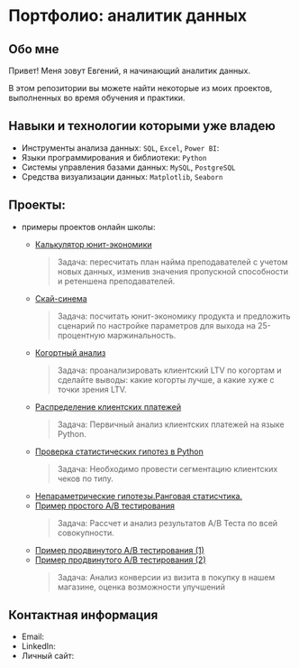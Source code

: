 # Портфолио: аналитик данных

## Обо мне 

Привет! Меня зовут Евгений, я начинающий аналитик данных. 

В этом репозитории вы можете найти некоторые из моих проектов, выполненных во время обучения и практики.
<br>

## Навыки и технологии которыми уже владею
- Инструменты анализа данных: ``SQL``, ``Excel``, ``Power BI``: 
- Языки программирования и библиотеки: ``Python`` 
- Системы управления базами данных: ``MySQL``, ``PostgreSQL``
- Средства визуализации данных: ``Matplotlib``, ``Seaborn``



## Проекты:

* примеры проектов онлайн школы:

  * [Калькулятор юнит-экономики](https://github.com/4inb/portfolio/tree/main/unit%20calculator)
    > Задача: пересчитать план найма преподавателей с учетом новых данных, изменив значения пропускной способности и ретеншена преподавателей.
  * [Скай-синема](https://github.com/4inb/portfolio/tree/main/sky_cinema)
    > Задача: посчитать юнит-экономику продукта и предложить сценарий по настройке параметров для выхода на 25-процентную маржинальность.
  * [Когортный анализ](https://github.com/4inb/portfolio/tree/main/Cohort_analysis)
    > Задача: проанализировать клиентский LTV по когортам и сделайте выводы: какие когорты лучше, а какие хуже с точки зрения LTV.
  * [Распределение клиентских платежей](https://github.com/4inb/portfolio/tree/main/payments)
    > Задача: Первичный анализ клиентских платежей на языке Python.
  * [Проверка статистических гипотез в Python](https://github.com/4inb/portfolio/tree/main/Testing_hypotheses)
    > Задача: Необходимо провести сегментацию клиентских чеков по типу.
  * [Непараметрические гипотезы.Ранговая статисчтика.](https://github.com/4inb/portfolio/tree/main/ranking_statistics)
  * [Пример простого А/В тестирования](https://github.com/4inb/portfolio/tree/main/AB_test)
    > Задача: Рассчет и анализ результатов A/B Теста по всей совокупности.
  * [Пример продвинутого А/В тестирования (1)](https://github.com/4inb/portfolio/tree/main/advanced_AB_test)
  * [Пример продвинутого А/В тестирования (2)](https://github.com/4inb/portfolio/tree/main/Python_AB_test)
    > Задача: Анализ конверсии из визита в покупку в нашем магазине, оценка возможности улучшений
    


## Контактная информация
- Email: 
- LinkedIn: 
- Личный сайт: 



